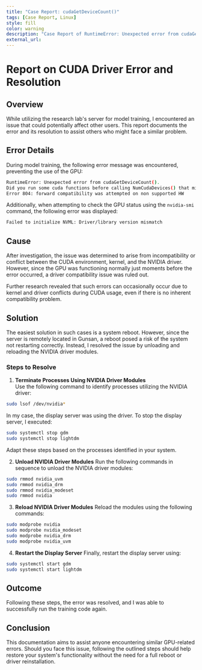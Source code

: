 ```yaml
---
title: "Case Report: cudaGetDeviceCount()"
tags: [Case Report, Linux]
style: fill
color: warning
description: "Case Report of RuntimeError: Unexpected error from cudaGetDeviceCount()."
external_url:
---
```

# Report on CUDA Driver Error and Resolution

## Overview
While utilizing the research lab's server for model training, I encountered an issue that could potentially affect other users. This report documents the error and its resolution to assist others who might face a similar problem.

## Error Details
During model training, the following error message was encountered, preventing the use of the GPU:

```bash
RuntimeError: Unexpected error from cudaGetDeviceCount().
Did you run some cuda functions before calling NumCudaDevices() that might have already set an error?
Error 804: forward compatibility was attempted on non supported HW
```

Additionally, when attempting to check the GPU status using the `nvidia-smi` command, the following error was displayed:

```bash
Failed to initialize NVML: Driver/library version mismatch
```

## Cause
After investigation, the issue was determined to arise from incompatibility or conflict between the CUDA environment, kernel, and the NVIDIA driver. However, since the GPU was functioning normally just moments before the error occurred, a driver compatibility issue was ruled out.

Further research revealed that such errors can occasionally occur due to kernel and driver conflicts during CUDA usage, even if there is no inherent compatibility problem.

## Solution
The easiest solution in such cases is a system reboot. However, since the server is remotely located in Gunsan, a reboot posed a risk of the system not restarting correctly. Instead, I resolved the issue by unloading and reloading the NVIDIA driver modules.

### Steps to Resolve

1. **Terminate Processes Using NVIDIA Driver Modules**  
Use the following command to identify processes utilizing the NVIDIA driver:
```bash
sudo lsof /dev/nvidia*
```

In my case, the display server was using the driver. To stop the display server, I executed:
```bash
sudo systemctl stop gdm
sudo systemctl stop lightdm
```
Adapt these steps based on the processes identified in your system.

2. **Unload NVIDIA Driver Modules**
Run the following commands in sequence to unload the NVIDIA driver modules:
```bash
sudo rmmod nvidia_uvm
sudo rmmod nvidia_drm
sudo rmmod nvidia_modeset
sudo rmmod nvidia
```

3. **Reload NVIDIA Driver Modules**
Reload the modules using the following commands:
```bash
sudo modprobe nvidia
sudo modprobe nvidia_modeset
sudo modprobe nvidia_drm
sudo modprobe nvidia_uvm
```

4. **Restart the Display Server**
Finally, restart the display server using:
```bash
sudo systemctl start gdm
sudo systemctl start lightdm
```

## Outcome
Following these steps, the error was resolved, and I was able to successfully run the training code again.

## Conclusion
This documentation aims to assist anyone encountering similar GPU-related errors. Should you face this issue, following the outlined steps should help restore your system's functionality without the need for a full reboot or driver reinstallation.